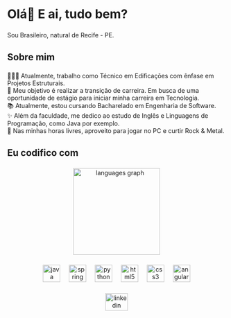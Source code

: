 <h1 align="left">Olá👋 E ai, tudo bem?</h1>

###

<p align="left">Sou Brasileiro, natural de Recife - PE.</p>

###

<h2 align="left">Sobre mim</h2>

###

<p align="left">🧑🏻‍💻 Atualmente, trabalho como Técnico em Edificações com ênfase em Projetos Estruturais.<br>🎯 Meu objetivo é realizar a transição de carreira. Em busca de uma oportunidade de estágio para iniciar minha carreira em Tecnologia.<br>📚 Atualmente, estou cursando Bacharelado em Engenharia de Software.<br>✨ Além da faculdade, me dedico ao estudo de Inglês e Linguagens de Programação, como Java por exemplo.<br>🎲 Nas minhas horas livres, aproveito para jogar no PC e curtir Rock & Metal.</p>

###

<h2 align="left">Eu codifico com</h2>

###

<div align="center">
  <img src="https://github-readme-stats.vercel.app/api/top-langs?username=RafaelFQ&locale=pt-br&hide_title=true&layout=compact&card_width=320&langs_count=5&theme=dracula&hide_border=false&order=2" height="200" alt="languages graph"  />
</div>

###

<div align="center">
  <img src="https://cdn.jsdelivr.net/gh/devicons/devicon/icons/java/java-original-wordmark.svg" height="40" alt="java logo"  />
  <img width="12" />
  <img src="https://cdn.jsdelivr.net/gh/devicons/devicon/icons/spring/spring-original-wordmark.svg" height="40" alt="spring logo"  />
  <img width="12" />
  <img src="https://cdn.jsdelivr.net/gh/devicons/devicon/icons/python/python-original.svg" height="40" alt="python logo"  />
  <img width="12" />
  <img src="https://cdn.jsdelivr.net/gh/devicons/devicon/icons/html5/html5-plain-wordmark.svg" height="40" alt="html5 logo"  />
  <img width="12" />
  <img src="https://cdn.jsdelivr.net/gh/devicons/devicon/icons/css3/css3-plain-wordmark.svg" height="40" alt="css3 logo"  />
  <img width="12" />
  <img src="https://cdn.jsdelivr.net/gh/devicons/devicon/icons/angularjs/angularjs-plain.svg" height="40" alt="angularjs logo"  />
</div>

###

<div align="center">
  <a href="https://www.linkedin.com/in/rafael-artur/" target="_blank">
    <img src="https://raw.githubusercontent.com/maurodesouza/profile-readme-generator/master/src/assets/icons/social/linkedin/default.svg" width="52" height="40" alt="linkedin logo"  />
  </a>
</div>

###
